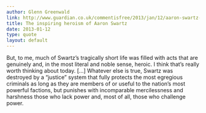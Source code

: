 ```yaml
---
author: Glenn Greenwald
link: http://www.guardian.co.uk/commentisfree/2013/jan/12/aaron-swartz-heroism-suicide1
title: The inspiring heroism of Aaron Swartz
date: 2013-01-12
type: quote
layout: default
---
```

But, to me, much of Swartz’s tragically short life was filled with acts
that are genuinely and, in the most literal and noble sense, heroic.
I think that’s really worth thinking about today. […] Whatever else is
true, Swartz was destroyed by a “justice” system that fully protects
the most egregious criminals as long as they are members of or useful
to the nation’s most powerful factions, but punishes with incomparable
mercilessness and harshness those who lack power and, most of all,
those who challenge power.
